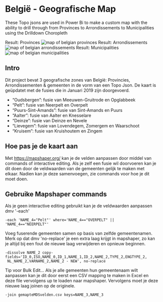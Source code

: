 # België - Geografische Map
These Topo jsons are used in Power Bi to make a custom map with the ability to drill through from Provinces to Arrondissements to Municipalities using the Drilldown Choropleth

Result: Provinces
![map of belgian provinces](https://i.imgur.com/Hnlrutg.png)
Result: Arrondissements 
![map of belgian arrondissements](https://i.imgur.com/y6J9uLM.png)
Result: Municipalities 
![map of belgian municipalities](https://i.imgur.com/EoOqHlD.png)
## Intro
Dit project bevat 3 geografische zones van België: Provincies, Arrondissementen & gemeenten in de vorm van een Topo Json. De kaart is geüpdatet met de fusies die in Januari 2019 zijn doorgevoerd. 
 * “Oudsbergen”: fusie van Meeuwen-Gruitrode en Opglabbeek
* “Pelt”: fusie van Neerpelt en Overpelt
* “Puurs-Sint-Amands”: fusie van Sint-Amands en Puurs
* “Aalter”: fusie van Aalter en Knesselare
* “Deinze”: fusie van Deinze en Nevele
* “Lievegem”: fusie van Lovendegem, Zomergem en Waarschoot
* “Kruisem”: fusie van Kruishoutem en Zingem

## Hoe pas je de kaart aan
Met https://mapshaper.org/ kan je de velden aanpassen door middel van commands of interactive editing. Als je zelf een fusie wil doorvoeren kan je dit doen door de veldwaarden van de gemeenten gelijk te maken met elkaar. Nadien kan je deze samenvoegen, zie commands voor hoe je dit moet doen.

## Gebruike Mapshaper commands
Als je geen interactive editing gebruikt kan je de veldwaarden aanpassen dmv '-each'
```
-each 'NAME_4="Pelt"' where='NAME_4=="OVERPELT" || 'NAME_4=="NEERPELT"'
```
Voeg fuserende gemeenten samen op basis van zelfde gemeentenamen. Merk op dat dmv 'no-replace' je een extra laag krijgt in mapshaper, zo kan je altijd bij een fout de nieuwe laag verwijderen en opnieuw beginnen.
```
-dissolve NAME_2 copy-fields='ID_0,ISO,NAME_0,ID_1,NAME_1,ID_2,NAME_2,TYPE_2,ENGTYPE_2,
 NL_NAME_2,VARNAME_2,NAME_2 - NEW', no-replace
```

Tip voor Bulk Edit...
Als je alle gemeenten hun gemeentenaam wilt aanpassen kan je dit door eerst een CSV mapping te maken in Excel en deze file vervolgens up te loaden naar mapshaper. Vervolgens moet je deze nieuwe laag joinen op de originele.

```
-join gemapteMDSvelden.csv keys=NAME_3,NAME_3
```
